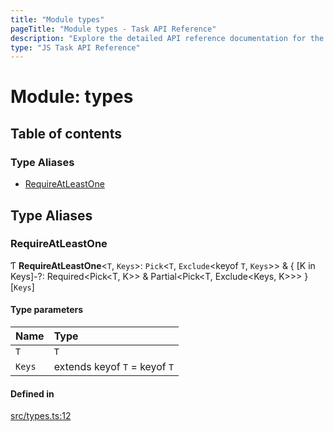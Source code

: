 ```yaml
---
title: "Module types"
pageTitle: "Module types - Task API Reference"
description: "Explore the detailed API reference documentation for the Module types within the Task API SDK for the Golem Network."
type: "JS Task API Reference"
---
```

# Module: types

## Table of contents

### Type Aliases

- [RequireAtLeastOne](types#requireatleastone)

## Type Aliases

### RequireAtLeastOne

Ƭ **RequireAtLeastOne**<`T`, `Keys`\>: `Pick`<`T`, `Exclude`<keyof `T`, `Keys`\>\> & { [K in Keys]-?: Required<Pick<T, K\>\> & Partial<Pick<T, Exclude<Keys, K\>\>\> }[`Keys`]

#### Type parameters

| Name | Type |
| :------ | :------ |
| `T` | `T` |
| `Keys` | extends keyof `T` = keyof `T` |

#### Defined in

[src/types.ts:12](https://github.com/golemfactory/golem-sdk-task-executor/blob/6ac08ea/src/types.ts#L12)
